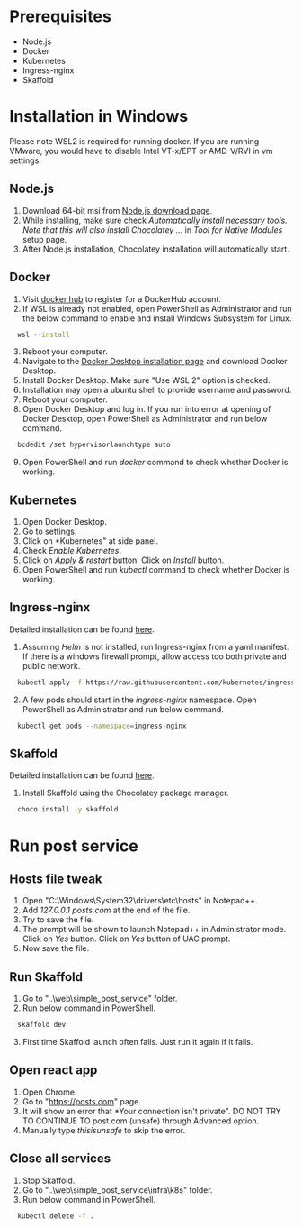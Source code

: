 # Prerequisites 
* Node.js
* Docker
* Kubernetes
* Ingress-nginx
* Skaffold

# Installation in Windows
Please note WSL2 is required for running docker.
If you are running VMware, you would have to disable Intel VT-x/EPT or AMD-V/RVI in vm settings.

## Node.js
1. Download 64-bit msi from [Node.js download page](https://nodejs.org/en/download).
2. While installing, make sure check *Automatically install necessary tools. Note that this will also install Chocolatey ...* in *Tool for Native Modules* setup page.
3. After Node.js installation, Chocolatey installation will automatically start.

## Docker
1. Visit [docker hub](https://hub.docker.com/signup) to register for a DockerHub account.
2. If WSL is already not enabled, open PowerShell as Administrator and run the below command to enable and install Windows Subsystem for Linux.
```sh
  wsl --install
```
3. Reboot your computer.
4. Navigate to the [Docker Desktop installation page](https://docs.docker.com/desktop/install/windows-install) and download Docker Desktop.
5. Install Docker Desktop. Make sure "Use WSL 2" option is checked.
6. Installation may open a ubuntu shell to provide username and password.
7. Reboot your computer.
8. Open Docker Desktop and log in. If you run into error at opening of Docker Desktop, open PowerShell as Administrator and run below command.
```sh
  bcdedit /set hypervisorlaunchtype auto
```
9. Open PowerShell and run *docker* command to check whether Docker is working.

## Kubernetes
1. Open Docker Desktop.
2. Go to settings.
3. Click on *Kubernetes" at side panel.
4. Check *Enable Kubernetes*.
5. Click on *Apply & restart* button. Click on *Install* button.
6. Open PowerShell and run *kubectl* command to check whether Docker is working.

## Ingress-nginx
Detailed installation can be found [here](https://kubernetes.github.io/ingress-nginx/deploy/#quick-start).

1. Assuming *Helm* is not installed, run Ingress-nginx from a yaml manifest. If there is a windows firewall prompt, allow access too both private and public network.
```sh
  kubectl apply -f https://raw.githubusercontent.com/kubernetes/ingress-nginx/controller-v1.6.4/deploy/static/provider/cloud/deploy.yaml
```
2. A few pods should start in the *ingress-nginx* namespace. Open PowerShell as Administrator and run below command.
```sh
  kubectl get pods --namespace=ingress-nginx
```

## Skaffold
Detailed installation can be found [here](https://skaffold.dev/docs/install).
1. Install Skaffold using the Chocolatey package manager.
```sh
  choco install -y skaffold
```


# Run post service

## Hosts file tweak 
1. Open "C:\Windows\System32\drivers\etc\hosts" in Notepad++.
2. Add *127.0.0.1 posts.com* at the end of the file.
3. Try to save the file.
4. The prompt will be shown to launch Notepad++ in Administrator mode. Click on *Yes* button. Click on *Yes* button of UAC prompt.
5. Now save the file.

## Run Skaffold
1. Go to "..\web\simple_post_service" folder.
2. Run below command in PowerShell.
```sh
  skaffold dev
```
3. First time Skaffold launch often fails. Just run it again if it fails.

## Open react app
1. Open Chrome.
2. Go to "https://posts.com" page.
3. It will show an error that *Your connection isn't private". DO NOT TRY TO CONTINUE TO post.com (unsafe) through Advanced option.
4. Manually type *thisisunsafe* to skip the error.

## Close all services
1. Stop Skaffold.
1. Go to "..\web\simple_post_service\infra\k8s" folder.
2. Run below command in PowerShell.
```sh
  kubectl delete -f .
```
